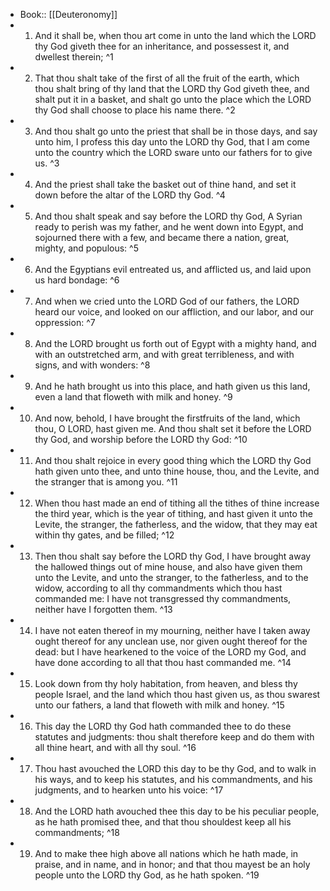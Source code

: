 - Book:: [[Deuteronomy]]
- 1. And it shall be, when thou art come in unto the land which the LORD thy God giveth thee for an inheritance, and possessest it, and dwellest therein; ^1
- 2. That thou shalt take of the first of all the fruit of the earth, which thou shalt bring of thy land that the LORD thy God giveth thee, and shalt put it in a basket, and shalt go unto the place which the LORD thy God shall choose to place his name there. ^2
- 3. And thou shalt go unto the priest that shall be in those days, and say unto him, I profess this day unto the LORD thy God, that I am come unto the country which the LORD sware unto our fathers for to give us. ^3
- 4. And the priest shall take the basket out of thine hand, and set it down before the altar of the LORD thy God. ^4
- 5. And thou shalt speak and say before the LORD thy God, A Syrian ready to perish was my father, and he went down into Egypt, and sojourned there with a few, and became there a nation, great, mighty, and populous: ^5
- 6. And the Egyptians evil entreated us, and afflicted us, and laid upon us hard bondage: ^6
- 7. And when we cried unto the LORD God of our fathers, the LORD heard our voice, and looked on our affliction, and our labor, and our oppression: ^7
- 8. And the LORD brought us forth out of Egypt with a mighty hand, and with an outstretched arm, and with great terribleness, and with signs, and with wonders: ^8
- 9. And he hath brought us into this place, and hath given us this land, even a land that floweth with milk and honey. ^9
- 10. And now, behold, I have brought the firstfruits of the land, which thou, O LORD, hast given me. And thou shalt set it before the LORD thy God, and worship before the LORD thy God: ^10
- 11. And thou shalt rejoice in every good thing which the LORD thy God hath given unto thee, and unto thine house, thou, and the Levite, and the stranger that is among you. ^11
- 12. When thou hast made an end of tithing all the tithes of thine increase the third year, which is the year of tithing, and hast given it unto the Levite, the stranger, the fatherless, and the widow, that they may eat within thy gates, and be filled; ^12
- 13. Then thou shalt say before the LORD thy God, I have brought away the hallowed things out of mine house, and also have given them unto the Levite, and unto the stranger, to the fatherless, and to the widow, according to all thy commandments which thou hast commanded me: I have not transgressed thy commandments, neither have I forgotten them. ^13
- 14. I have not eaten thereof in my mourning, neither have I taken away ought thereof for any unclean use, nor given ought thereof for the dead: but I have hearkened to the voice of the LORD my God, and have done according to all that thou hast commanded me. ^14
- 15. Look down from thy holy habitation, from heaven, and bless thy people Israel, and the land which thou hast given us, as thou swarest unto our fathers, a land that floweth with milk and honey. ^15
- 16. This day the LORD thy God hath commanded thee to do these statutes and judgments: thou shalt therefore keep and do them with all thine heart, and with all thy soul. ^16
- 17. Thou hast avouched the LORD this day to be thy God, and to walk in his ways, and to keep his statutes, and his commandments, and his judgments, and to hearken unto his voice: ^17
- 18. And the LORD hath avouched thee this day to be his peculiar people, as he hath promised thee, and that thou shouldest keep all his commandments; ^18
- 19. And to make thee high above all nations which he hath made, in praise, and in name, and in honor; and that thou mayest be an holy people unto the LORD thy God, as he hath spoken. ^19
